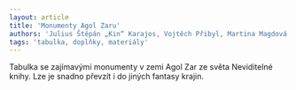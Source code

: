 ```yaml
---
layout: article
title: 'Monumenty Agol Zaru'
authors: 'Julius Štěpán „Kin“ Karajos, Vojtěch Přibyl, Martina Magdová'
tags: 'tabulka, doplňky, materiály'
---
```


Tabulka se zajímavými monumenty v zemi
Agol Zar ze světa Neviditelné knihy. Lze je
snadno převzít i do jiných fantasy krajin.
